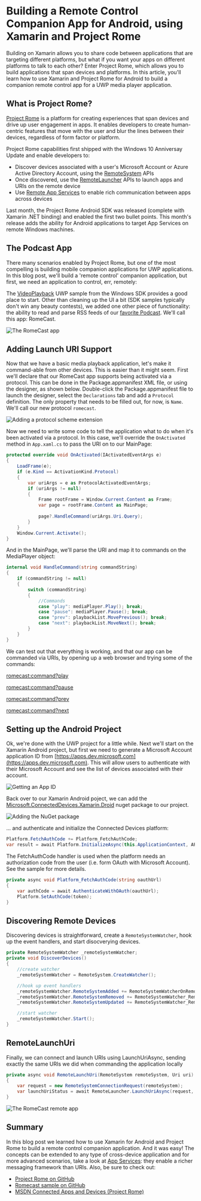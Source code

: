 # Building a Remote Control Companion App for Android, using Xamarin and Project Rome
Building on Xamarin allows you to share code between applications that are targeting different platforms, but what if you want your apps on different platforms to talk to each other? Enter Project Rome, which allows you to build applications that span devices and platforms. In this article, you'll learn how to use Xamarin and Project Rome for Android to build a companion remote control app for a UWP media player application.

## What is Project Rome?
[Project Rome](https://github.com/Microsoft/project-rome) is a platform for creating experiences that span devices and drive up user engagement in apps. It enables developers to create human-centric features that move with the user and blur the lines between their devices, regardless of form factor or platform.

Project Rome capabilities first shipped with the Windows 10 Anniversay Update and enable developers to:
- Discover devices associated with a user's Microsoft Account or Azure Active Directory Account, using the [RemoteSystem](https://docs.microsoft.com/en-us/windows/uwp/launch-resume/discover-remote-devices) APIs
- Once discovered, use the [RemoteLauncher](https://docs.microsoft.com/en-us/windows/uwp/launch-resume/launch-a-remote-app) APIs to launch apps and URIs on the remote device
- Use [Remote App Services](https://docs.microsoft.com/en-us/windows/uwp/launch-resume/communicate-with-a-remote-app-service) to enable rich communication between apps across devices

Last month, the Project Rome Android SDK was released (complete with Xamarin .NET binding) and enabled the first two bullet points. This month's release adds the ability for Android applications to target App Services on remote Windows machines.

## The Podcast App
There many scenarios enabled by Project Rome, but one of the most compelling is building mobile companion applications for UWP applications. In this blog post, we'll build a 'remote control' companion application, but first, we need an application to control, err, remotely:

The [VideoPlayback](https://github.com/Microsoft/Windows-universal-samples/tree/master/Samples/VideoPlayback) UWP sample from the Windows SDK provides a good place to start. Other than cleaning up the UI a bit (SDK samples typically don't win any beauty contests), we added one other piece of functionality: the ability to read and parse RSS feeds of our [favorite Podcast](http://www.xamarinpodcast.com/). We'll call this app: RomeCast.

![The RomeCast app](Images/romecast.png)

## Adding Launch URI Support
Now that we have a basic media playback application, let's make it command-able from other devices. This is easier than it might seem. First we'll declare that our RomeCast app supports being activated via a protocol. This can be done in the Package.appmanifest XML file, or using the designer, as shown below. Double-click the Package.appmanifest file to launch the designer, select the `Declarations` tab and add a `Protocol` definition. The only property that needs to be filled out, for now, is `Name`. We'll call our new protocol `romecast`.

![Adding a protocol scheme extension](Images/protocol.png)

Now we need to write some code to tell the application what to do when it's been activated via a protocol. In this case, we'll override the `OnActivated` method in `App.xaml.cs` to pass the URI on to our MainPage:

```csharp
protected override void OnActivated(IActivatedEventArgs e)
{
    LoadFrame(e);
    if (e.Kind == ActivationKind.Protocol)
    {
        var uriArgs = e as ProtocolActivatedEventArgs;
        if (uriArgs != null)
        {
            Frame rootFrame = Window.Current.Content as Frame;
            var page = rootFrame.Content as MainPage;
                        
            page?.HandleCommand(uriArgs.Uri.Query);
        }
    }
    Window.Current.Activate();
}
```

And in the MainPage, we'll parse the URI and map it to commands on the MediaPlayer object:

```csharp
internal void HandleCommand(string commandString)
{
    if (commandString != null)
    {
        switch (commandString)
        {
            //Commands
            case "play": mediaPlayer.Play(); break;
            case "pause": mediaPlayer.Pause(); break;
            case "prev": playbackList.MovePrevious(); break;
            case "next": playbackList.MoveNext(); break;
        }
    }
}
```
We can test out that everything is working, and that our app can be commanded via URIs, by opening up a web browser and trying some of the commands:

[romecast:command?play](romecast:command?play)

[romecast:command?pause](romecast:command?pause)

[romecast:command?prev](romecast:command?prev)

[romecast:command?next](romecast:command?next)


## Setting up the Android Project
Ok, we're done with the UWP project for a little while. Next we'll start on the Xamarin Android project, but first we need to generate a Microsoft Account application ID from [https://apps.dev.microsoft.com](https://apps.dev.microsoft.com). This will allow users to authenticate with their Microsoft Account and see the list of devices associated with their account.

![Getting an App ID](Images/applicationid.png)

Back over to our Xamarin Android poject, we can add the [Microsoft.ConnectedDevices.Xamarin.Droid](https://www.nuget.org/packages/Microsoft.ConnectedDevices.Xamarin.Droid/) nuget package to our project.

![Adding the NuGet package](Images/nuget.png)

... and authenticate and initialize the Connected Devices platform:
```csharp
Platform.FetchAuthCode += Platform_FetchAuthCode;
var result = await Platform.InitializeAsync(this.ApplicationContext, APP_ID); //APP_ID from https://apps.dev.microsoft.com
```
The FetchAuthCode handler is used when the platform needs an authorization code from the user (i.e. form OAuth with Microsoft Account). See the sample for more details.
```csharp
private async void Platform_FetchAuthCode(string oauthUrl)
{
    var authCode = await AuthenticateWithOAuth(oauthUrl);
    Platform.SetAuthCode(token);
}
```

## Discovering Remote Devices

Discovering devices is straightforward, create a `RemoteSystemWatcher`, hook up the event handlers, and start disocverying devices.

```csharp
private RemoteSystemWatcher _remoteSystemWatcher;
private void DiscoverDevices()
{
    //create watcher
	_remoteSystemWatcher = RemoteSystem.CreateWatcher();

    //hook up event handlers
	_remoteSystemWatcher.RemoteSystemAdded += RemoteSystemWatcherOnRemoteSystemAdded;
	_remoteSystemWatcher.RemoteSystemRemoved += RemoteSystemWatcher_RemoteSystemRemoved;
	_remoteSystemWatcher.RemoteSystemUpdated += RemoteSystemWatcher_RemoteSystemUpdated;

    //start watcher
	_remoteSystemWatcher.Start();
}
```

## RemoteLaunchUri
Finally, we can connect and launch URIs using LaunchUriAsync, sending exactly the same URIs we did when commanding the application locally
```csharp
private async void RemoteLaunchUri(RemoteSystem remoteSystem, Uri uri)
{
    var request = new RemoteSystemConnectionRequest(remoteSystem);
    var launchUriStatus = await RemoteLauncher.LaunchUriAsync(request, uri);
}
```

![The RomeCast remote app](Images/romecastremote.png)


## Summary
In this blog post we learned how to use Xamarin for Android and Project Rome to build a remote control companion application. And it was easy! The concepts can be extended to any type of cross-device application and for more advanced scenarios, take a look at [App Services](../../../Android/how-to%20guides/communicate-with-a-remote-app-service-android.md): they enable a richer messaging framework than URIs. Also, be sure to check out:

- [Project Rome on GitHub](https://github.com/Microsoft/project-rome)
- [Romecast sample on GitHub](https://github.com/Microsoft/project-rome/tree/master/xamarin/samples/romecast)
- [MSDN Connected Apps and Devices (Project Rome)](https://msdn.microsoft.com/windows/uwp/launch-resume/connected-apps-and-devices)
